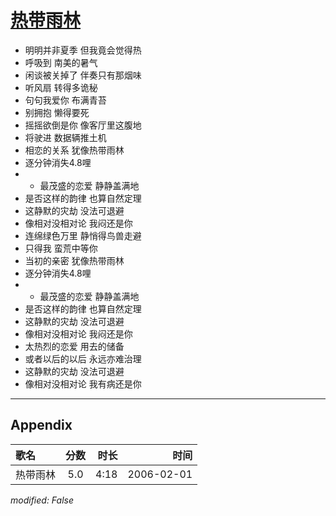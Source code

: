# [热带雨林](https://music.163.com/song?id=66078)

* 明明并非夏季 但我竟会觉得热
* 呼吸到 南美的暑气
* 闲谈被关掉了 伴奏只有那烟味
* 听风扇 转得多诡秘
* 句句我爱你 布满青苔
* 别拥抱 懒得要死
* 摇摇欲倒是你 像客厅里这腹地
* 将驶进 数据辆推土机
* 相恋的关系 犹像热带雨林
* 逐分钟消失4.8哩
* * 最茂盛的恋爱 静静盖满地
* 是否这样的韵律 也算自然定理
* 这静默的灾劫 没法可退避
* 像相对没相对论 我闷还是你
* 连绵绿色万里 静悄得鸟兽走避
* 只得我 蛮荒中等你
* 当初的亲密 犹像热带雨林
* 逐分钟消失4.8哩
* * 最茂盛的恋爱 静静盖满地
* 是否这样的韵律 也算自然定理
* 这静默的灾劫 没法可退避
* 像相对没相对论 我闷还是你
* 太热烈的恋爱 用去的储备
* 或者以后的以后 永远亦难治理
* 这静默的灾劫 没法可退避
* 像相对没相对论 我有病还是你


---

## Appendix

|歌名|分数|时长|时间|
|:---|:---:|---:|---:|
|热带雨林|5.0|4:18|2006-02-01

*modified: False*